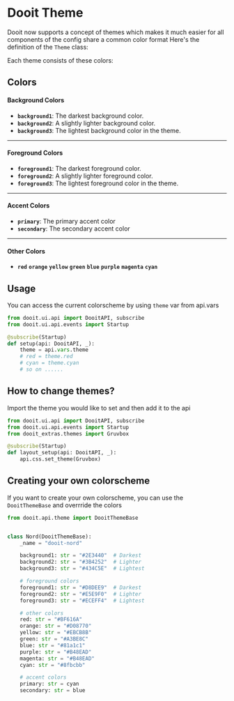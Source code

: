 # Dooit Theme

Dooit now supports a concept of themes which makes it much easier for all components of the config share a common color format
Here's the definition of the `Theme` class:

Each theme consists of these colors:


## Colors

#### Background Colors

- **`background1`**: The darkest background color.
- **`background2`**: A slightly lighter background color.
- **`background3`**: The lightest background color in the theme.

---

#### Foreground Colors

- **`foreground1`**: The darkest foreground color.
- **`foreground2`**: A slightly lighter foreground color.
- **`foreground3`**: The lightest foreground color in the theme.

---

#### Accent Colors

- **`primary`**: The primary accent color
- **`secondary`**: The secondary accent color
---

#### Other Colors

- **`red`** **`orange`** **`yellow`** **`green`** **`blue`** **`purple`** **`magenta`** **`cyan`**

## Usage

You can access the current colorscheme by using `theme` var from api.vars

```py
from dooit.ui.api import DooitAPI, subscribe
from dooit.ui.api.events import Startup

@subscribe(Startup)
def setup(api: DooitAPI, _):
    theme = api.vars.theme
    # red = theme.red
    # cyan = theme.cyan
    # so on ......
```

## How to change themes?

Import the theme you would like to set and then add it to the api

```py
from dooit.ui.api import DooitAPI, subscribe
from dooit.ui.api.events import Startup
from dooit_extras.themes import Gruvbox

@subscribe(Startup)
def layout_setup(api: DooitAPI, _):
    api.css.set_theme(Gruvbox)
```


## Creating your own colorscheme

If you want to create your own colorscheme, you can use the `DooitThemeBase` and overrride the colors

```py
from dooit.api.theme import DooitThemeBase


class Nord(DooitThemeBase):
    _name = "dooit-nord"

    background1: str = "#2E3440"  # Darkest
    background2: str = "#3B4252"  # Lighter
    background3: str = "#434C5E"  # Lightest

    # foreground colors
    foreground1: str = "#D8DEE9"  # Darkest
    foreground2: str = "#E5E9F0"  # Lighter
    foreground3: str = "#ECEFF4"  # Lightest

    # other colors
    red: str = "#BF616A"
    orange: str = "#D08770"
    yellow: str = "#EBCB8B"
    green: str = "#A3BE8C"
    blue: str = "#81a1c1"
    purple: str = "#B48EAD"
    magenta: str = "#B48EAD"
    cyan: str = "#8fbcbb"

    # accent colors
    primary: str = cyan
    secondary: str = blue
```
